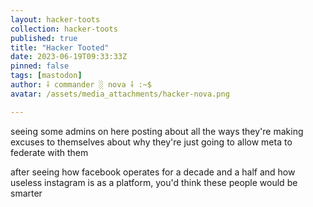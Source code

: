 ```yaml
---
layout: hacker-toots
collection: hacker-toots
published: true
title: "Hacker Tooted"
date: 2023-06-19T09:33:33Z
pinned: false
tags: [mastodon]
author: ⸸ commander ░ nova ⸸ :~$
avatar: /assets/media_attachments/hacker-nova.png

---
```


<p>seeing some admins on here posting about all the ways they&#39;re making excuses to themselves about why they&#39;re just going to allow meta to federate with them</p><p>after seeing how facebook operates for a decade and a half and how useless instagram is as a platform, you&#39;d think these people would be smarter</p>


